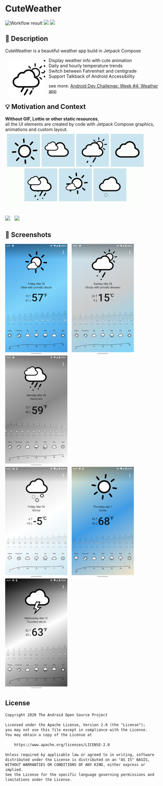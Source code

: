 # CuteWeather

<!--- Replace <OWNER> with your Github Username and <REPOSITORY> with the name of your repository. -->
<!--- You can find both of these in the url bar when you open your repository in github. -->
![Workflow result](https://github.com/vitaviva/compose-weather/workflows/Check/badge.svg)
![](https://img.shields.io/badge/jetpack_compose-1.0.0_beta02-green.svg)
![](https://img.shields.io/badge/min_sdk_versioin-26-orange.svg)


## :scroll: Description
<!--- Describe your app in one or two sentences -->
CuteWeather is a beautiful weather app build in Jetpack Compose


<img src="app/src/main/res/drawable/ic_launcher.png" width=120 align=left hspace="10" vspace="10"  >

- Display weather info with cute animation
- Daily and hourly temperature trends
- Switch between Fahrenheit and centigrade
- Support Talkback of Android Accessibility

see more:  [Android Dev Challenge: Week #4: Weather app](https://android-developers.googleblog.com/2021/03/android-dev-challenge-4.html)


## :bulb: Motivation and Context
<!--- Optionally point readers to interesting parts of your submission. -->
<!--- What are you especially proud of? -->

**Without GIF, Lottie or other static resources**, <br/>
all the UI elements are created by code with Jetpack Compose graphics, animations and custom layout.
<img src="/results/icons.gif" width="450">

<img src="/results/video.gif" width="260">&emsp;<img src="/results/video_2.gif" width="260">

## :camera_flash: Screenshots
<!-- You can add more screenshots here if you like -->
<img src="/results/screenshot_1.png" width="200">&emsp;<img src="/results/screenshot_2.png" width="200"> &emsp; <img src="/results/screenshot_3.png" width="200"> <br/>
<img src="/results/screenshot_5.png" width="200">&emsp;<img src="/results/screenshot_6.png" width="200"> &emsp; <img src="/results/screenshot_7.png" width="200">

## License
```
Copyright 2020 The Android Open Source Project

Licensed under the Apache License, Version 2.0 (the "License");
you may not use this file except in compliance with the License.
You may obtain a copy of the License at

    https://www.apache.org/licenses/LICENSE-2.0

Unless required by applicable law or agreed to in writing, software
distributed under the License is distributed on an "AS IS" BASIS,
WITHOUT WARRANTIES OR CONDITIONS OF ANY KIND, either express or implied.
See the License for the specific language governing permissions and
limitations under the License.
```